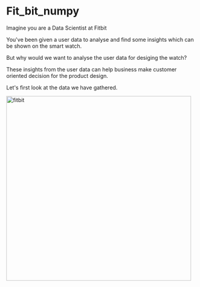 # Fit_bit_numpy

Imagine you are a Data Scientist at Fitbit

You've been given a user data to analyse and find some insights which can be shown on the smart watch.


But why would we want to analyse the user data for desiging the watch?

These insights from the user data can help business make customer oriented decision for the product design.


Let's first look at the data we have gathered.

<img width="489" alt="fitbit" src="https://github.com/user-attachments/assets/6b31f037-dac7-4a9b-937c-fae5d010d3be" />
